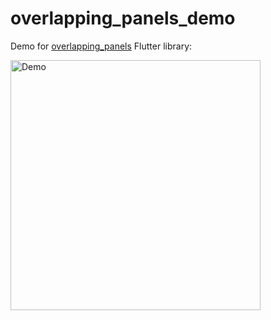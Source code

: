 # overlapping_panels_demo

Demo for [overlapping_panels](https://github.com/blackmann/overlapping_panels) Flutter library:

<img src="https://i.ibb.co/MsBy18m/ezgif-com-gif-maker.gif" alt="Demo" height="400">
